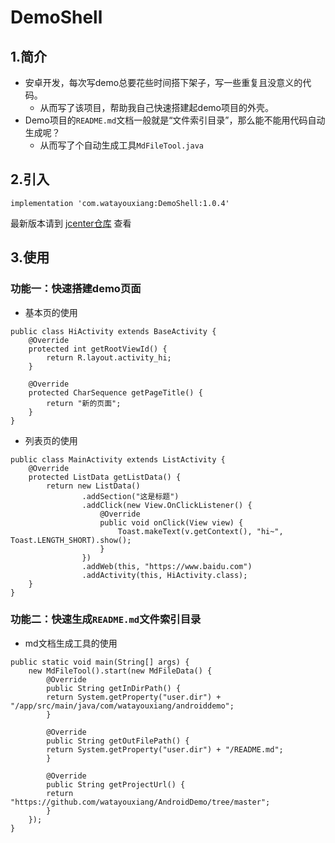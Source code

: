 # DemoShell


## 1.简介

- 安卓开发，每次写demo总要花些时间搭下架子，写一些重复且没意义的代码。
	- 从而写了该项目，帮助我自己快速搭建起demo项目的外壳。
- Demo项目的`README.md`文档一般就是“文件索引目录”，那么能不能用代码自动生成呢？
	- 从而写了个自动生成工具`MdFileTool.java`

## 2.引入

```
implementation 'com.watayouxiang:DemoShell:1.0.4'
```

最新版本请到 [jcenter仓库](https://dl.bintray.com/watayouxiang/maven/com/watayouxiang/DemoShell/) 查看

## 3.使用

### 功能一：快速搭建demo页面

- 基本页的使用

```
public class HiActivity extends BaseActivity {
    @Override
    protected int getRootViewId() {
        return R.layout.activity_hi;
    }

    @Override
    protected CharSequence getPageTitle() {
        return "新的页面";
    }
}
```

- 列表页的使用

```
public class MainActivity extends ListActivity {
    @Override
    protected ListData getListData() {
        return new ListData()
                .addSection("这是标题")
                .addClick(new View.OnClickListener() {
                    @Override
                    public void onClick(View view) {
                        Toast.makeText(v.getContext(), "hi~", Toast.LENGTH_SHORT).show();
                    }
                })
                .addWeb(this, "https://www.baidu.com")
                .addActivity(this, HiActivity.class);
    }
}
```

### 功能二：快速生成`README.md`文件索引目录

- md文档生成工具的使用

```
public static void main(String[] args) {
	new MdFileTool().start(new MdFileData() {
	    @Override
	    public String getInDirPath() {
		return System.getProperty("user.dir") + "/app/src/main/java/com/watayouxiang/androiddemo";
	    }

	    @Override
	    public String getOutFilePath() {
		return System.getProperty("user.dir") + "/README.md";
	    }

	    @Override
	    public String getProjectUrl() {
		return "https://github.com/watayouxiang/AndroidDemo/tree/master";
	    }
	});
}
```


